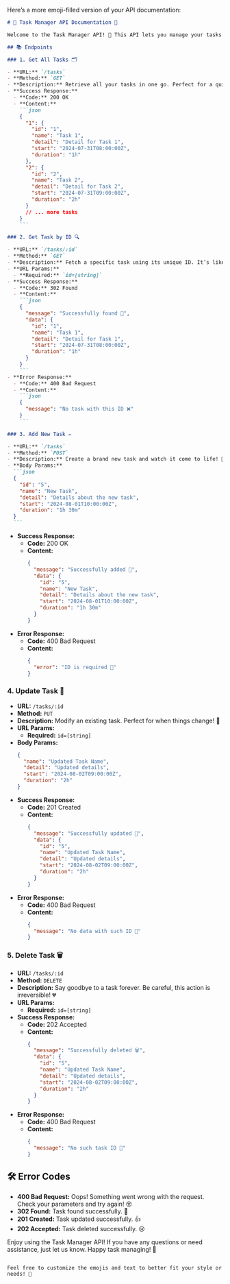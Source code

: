 Here’s a more emoji-filled version of your API documentation:

````markdown
# 🎉 Task Manager API Documentation 🚀

Welcome to the Task Manager API! 🌟 This API lets you manage your tasks like a pro. Whether you're adding new tasks or updating existing ones, we've got you covered. Let’s dive into how you can interact with our super cool API! 💪

## 📚 Endpoints

### 1. Get All Tasks 🗂️

- **URL:** `/tasks`
- **Method:** `GET`
- **Description:** Retrieve all your tasks in one go. Perfect for a quick overview! 🌍
- **Success Response:**
  - **Code:** 200 OK
  - **Content:**
    ```json
    {
      "1": {
        "id": "1",
        "name": "Task 1",
        "detail": "Detail for Task 1",
        "start": "2024-07-31T08:00:00Z",
        "duration": "1h"
      },
      "2": {
        "id": "2",
        "name": "Task 2",
        "detail": "Detail for Task 2",
        "start": "2024-07-31T09:00:00Z",
        "duration": "2h"
      }
      // ... more tasks
    }
    ```

### 2. Get Task by ID 🔍

- **URL:** `/tasks/:id`
- **Method:** `GET`
- **Description:** Fetch a specific task using its unique ID. It’s like finding a needle in a haystack—except easier! 🧩
- **URL Params:**
  - **Required:** `id=[string]`
- **Success Response:**
  - **Code:** 302 Found
  - **Content:**
    ```json
    {
      "message": "Successfully found 🎉",
      "data": {
        "id": "1",
        "name": "Task 1",
        "detail": "Detail for Task 1",
        "start": "2024-07-31T08:00:00Z",
        "duration": "1h"
      }
    }
    ```
- **Error Response:**
  - **Code:** 400 Bad Request
  - **Content:**
    ```json
    {
      "message": "No task with this ID ❌"
    }
    ```

### 3. Add New Task ✏️

- **URL:** `/tasks`
- **Method:** `POST`
- **Description:** Create a brand new task and watch it come to life! 🌱
- **Body Params:**
  ```json
  {
    "id": "5",
    "name": "New Task",
    "detail": "Details about the new task",
    "start": "2024-08-01T10:00:00Z",
    "duration": "1h 30m"
  }
  ```
````

- **Success Response:**
  - **Code:** 200 OK
  - **Content:**
    ```json
    {
      "message": "Successfully added 🎉",
      "data": {
        "id": "5",
        "name": "New Task",
        "detail": "Details about the new task",
        "start": "2024-08-01T10:00:00Z",
        "duration": "1h 30m"
      }
    }
    ```
- **Error Response:**
  - **Code:** 400 Bad Request
  - **Content:**
    ```json
    {
      "error": "ID is required 🚨"
    }
    ```

### 4. Update Task 🔄

- **URL:** `/tasks/:id`
- **Method:** `PUT`
- **Description:** Modify an existing task. Perfect for when things change! 🔧
- **URL Params:**
  - **Required:** `id=[string]`
- **Body Params:**
  ```json
  {
    "name": "Updated Task Name",
    "detail": "Updated details",
    "start": "2024-08-02T09:00:00Z",
    "duration": "2h"
  }
  ```
- **Success Response:**
  - **Code:** 201 Created
  - **Content:**
    ```json
    {
      "message": "Successfully updated 🔄",
      "data": {
        "id": "5",
        "name": "Updated Task Name",
        "detail": "Updated details",
        "start": "2024-08-02T09:00:00Z",
        "duration": "2h"
      }
    }
    ```
- **Error Response:**
  - **Code:** 400 Bad Request
  - **Content:**
    ```json
    {
      "message": "No data with such ID 🚫"
    }
    ```

### 5. Delete Task 🗑️

- **URL:** `/tasks/:id`
- **Method:** `DELETE`
- **Description:** Say goodbye to a task forever. Be careful, this action is irreversible! 💔
- **URL Params:**
  - **Required:** `id=[string]`
- **Success Response:**
  - **Code:** 202 Accepted
  - **Content:**
    ```json
    {
      "message": "Successfully deleted 🗑️",
      "data": {
        "id": "5",
        "name": "Updated Task Name",
        "detail": "Updated details",
        "start": "2024-08-02T09:00:00Z",
        "duration": "2h"
      }
    }
    ```
- **Error Response:**
  - **Code:** 400 Bad Request
  - **Content:**
    ```json
    {
      "message": "No such task ID 🛑"
    }
    ```

## 🛠️ Error Codes

- **400 Bad Request:** Oops! Something went wrong with the request. Check your parameters and try again! 😵
- **302 Found:** Task found successfully. 🎉
- **201 Created:** Task updated successfully. 👍
- **202 Accepted:** Task deleted successfully. 😢

Enjoy using the Task Manager API! If you have any questions or need assistance, just let us know. Happy task managing! 🌟

```

Feel free to customize the emojis and text to better fit your style or needs! 🎨
```
